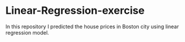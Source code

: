 # Linear-Regression-exercise
In this repository  I predicted the house prices in Boston city using linear regression model.
